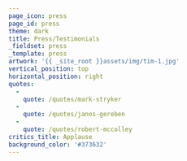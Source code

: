 ```yaml
---
page_icon: press
page_id: press
theme: dark
title: Press/Testimonials
_fieldset: press
_template: press
artwork: '{{ _site_root }}assets/img/tim-1.jpg'
vertical_position: top
horizontal_position: right
quotes:
  -
    quote: /quotes/mark-stryker
  -
    quote: /quotes/janos-gereben
  -
    quote: /quotes/robert-mccolley
critics_title: Applause
background_color: '#373632'
---
```













